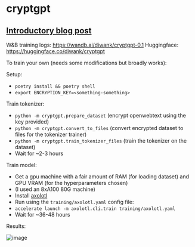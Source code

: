 # cryptgpt

[Introductory blog post](https://huggingface.co/blog/diwank/cryptgpt-part1)
-----

W&B training logs: https://wandb.ai/diwank/cryptgpt-0.1
Huggingface: https://huggingface.co/diwank/cryptgpt

To train your own (needs some modifications but broadly works):

Setup:

- `poetry install && poetry shell`
- `export ENCRYPTION_KEY=<something-something>`

Train tokenizer:

- `python -m cryptgpt.prepare_dataset`  (encrypt openwebtext using the key provided)
- `python -m cryptgpt.convert_to_files`  (convert encrypted dataset to files for the tokenizer trainer)
- `python -m cryptgpt.train_tokenizer_files`  (train the tokenizer on the dataset)
- Wait for ~2-3 hours

Train model:

- Get a gpu machine with a fair amount of RAM (for loading dataset) and GPU VRAM (for the hyperparameters chosen)
- (I used an 8xA100 80G machine)
- Install [axolotl](https://github.com/OpenAccess-AI-Collective/axolotl)
- Run using the `training/axolotl.yaml` config file:
- `accelerate launch -m axolotl.cli.train training/axolotl.yaml`
- Wait for ~36-48 hours

Results:

![image](https://github.com/creatorrr/cryptgpt/assets/931887/d71a5d3d-67a7-496a-b4c8-7d48590ac9ab)
